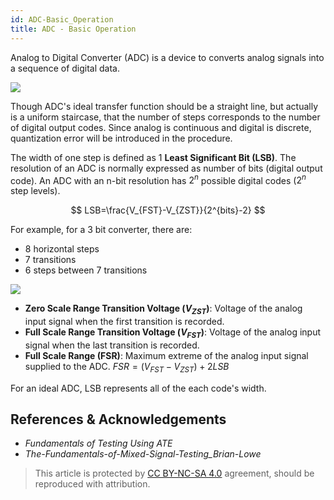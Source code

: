 ```yaml
---
id: ADC-Basic_Operation
title: ADC - Basic Operation
---
```




Analog to Digital Converter (ADC) is a device to converts analog signals into a sequence of digital data.

![](https://cos.wiki-power.com/img/20221008143831.png)

Though ADC's ideal transfer function should be a straight line, but actually is a uniform staircase, that the number of steps corresponds to the number of digital output codes. Since analog is continuous and digital is discrete, quantization error will be introduced in the procedure.

The width of one step is defined as 1 **Least Significant Bit (LSB)**. The resolution of an ADC is normally expressed as number of bits (digital output code). An ADC with an n-bit resolution has $2^n$ possible digital codes ($2^n$ step levels).

$$
LSB=\frac{V_{FST}-V_{ZST}}{2^{bits}-2}
$$

For example, for a 3 bit converter, there are:

- 8 horizontal steps
- 7 transitions
- 6 steps between 7 transitions

![](https://cos.wiki-power.com/img/20221008151344.png)

- **Zero Scale Range Transition Voltage ($V_{ZST}$)**: Voltage of the analog input signal when the first transition is recorded.
- **Full Scale Range Transition Voltage ($V_{FST}$)**: Voltage of the analog input signal when the last transition is recorded.
- **Full Scale Range (FSR)**: Maximum extreme of the analog input signal supplied to the ADC. $FSR = (V_{FST}-V_{ZST}) + 2 LSB$

For an ideal ADC, LSB represents all of the each code's width.

## References & Acknowledgements

- *Fundamentals of Testing Using ATE*
- *The-Fundamentals-of-Mixed-Signal-Testing_Brian-Lowe*

> This article is protected by [CC BY-NC-SA 4.0](https://creativecommons.org/licenses/by/4.0/deed.en) agreement, should be reproduced with attribution.